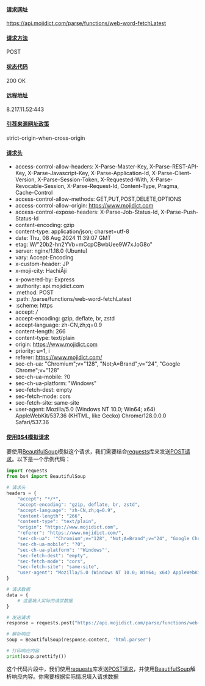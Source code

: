 

#### [请求网址](https://zh.wikipedia.org/wiki/请求网址)
https://api.mojidict.com/parse/functions/web-word-fetchLatest

#### [请求方法](https://zh.wikipedia.org/wiki/请求方法)
POST

#### [状态代码](https://zh.wikipedia.org/wiki/状态代码)
200 OK

#### [远程地址](https://zh.wikipedia.org/wiki/远程地址)
8.217.11.52:443

#### [引荐来源网址政策](https://zh.wikipedia.org/wiki/引荐来源网址政策)
strict-origin-when-cross-origin

#### [请求头](https://zh.wikipedia.org/wiki/请求头)
- access-control-allow-headers: X-Parse-Master-Key, X-Parse-REST-API-Key, X-Parse-Javascript-Key, X-Parse-Application-Id, X-Parse-Client-Version, X-Parse-Session-Token, X-Requested-With, X-Parse-Revocable-Session, X-Parse-Request-Id, Content-Type, Pragma, Cache-Control
- access-control-allow-methods: GET,PUT,POST,DELETE,OPTIONS
- access-control-allow-origin: https://www.mojidict.com
- access-control-expose-headers: X-Parse-Job-Status-Id, X-Parse-Push-Status-Id
- content-encoding: gzip
- content-type: application/json; charset=utf-8
- date: Thu, 08 Aug 2024 11:39:07 GMT
- etag: W/"20b2-hn2YVb+mCcpCBwbUee9W7xJoG8o"
- server: nginx/1.18.0 (Ubuntu)
- vary: Accept-Encoding
- x-custom-header: JP
- x-moji-city: HachiÅji
- x-powered-by: Express
- :authority: api.mojidict.com
- :method: POST
- :path: /parse/functions/web-word-fetchLatest
- :scheme: https
- accept: */*
- accept-encoding: gzip, deflate, br, zstd
- accept-language: zh-CN,zh;q=0.9
- content-length: 266
- content-type: text/plain
- origin: https://www.mojidict.com
- priority: u=1, i
- referer: https://www.mojidict.com/
- sec-ch-ua: "Chromium";v="128", "Not;A=Brand";v="24", "Google Chrome";v="128"
- sec-ch-ua-mobile: ?0
- sec-ch-ua-platform: "Windows"
- sec-fetch-dest: empty
- sec-fetch-mode: cors
- sec-fetch-site: same-site
- user-agent: Mozilla/5.0 (Windows NT 10.0; Win64; x64) AppleWebKit/537.36 (KHTML, like Gecko) Chrome/128.0.0.0 Safari/537.36

#### [使用BS4模拟请求](https://zh.wikipedia.org/wiki/使用BS4模拟请求)
要使用[BeautifulSoup](https://zh.wikipedia.org/wiki/BeautifulSoup)模拟这个请求，我们需要结合[requests](https://zh.wikipedia.org/wiki/requests)库来发送[POST请求](https://zh.wikipedia.org/wiki/POST请求)。以下是一个示例代码：

```python
import requests
from bs4 import BeautifulSoup

# 请求头
headers = {
    "accept": "*/*",
    "accept-encoding": "gzip, deflate, br, zstd",
    "accept-language": "zh-CN,zh;q=0.9",
    "content-length": "266",
    "content-type": "text/plain",
    "origin": "https://www.mojidict.com",
    "referer": "https://www.mojidict.com/",
    "sec-ch-ua": '"Chromium";v="128", "Not;A=Brand";v="24", "Google Chrome";v="128"',
    "sec-ch-ua-mobile": "?0",
    "sec-ch-ua-platform": '"Windows"',
    "sec-fetch-dest": "empty",
    "sec-fetch-mode": "cors",
    "sec-fetch-site": "same-site",
    "user-agent": "Mozilla/5.0 (Windows NT 10.0; Win64; x64) AppleWebKit/537.36 (KHTML, like Gecko) Chrome/128.0.0.0 Safari/537.36"
}

# 请求数据
data = {
    # 这里填入实际的请求数据
}

# 发送请求
response = requests.post("https://api.mojidict.com/parse/functions/web-word-fetchLatest", headers=headers, json=data)

# 解析响应
soup = BeautifulSoup(response.content, 'html.parser')

# 打印响应内容
print(soup.prettify())
```

这个代码片段中，我们使用[requests](https://zh.wikipedia.org/wiki/requests)库发送[POST请求](https://zh.wikipedia.org/wiki/POST请求)，并使用[BeautifulSoup](https://zh.wikipedia.org/wiki/BeautifulSoup)解析响应内容。你需要根据实际情况填入请求数据
